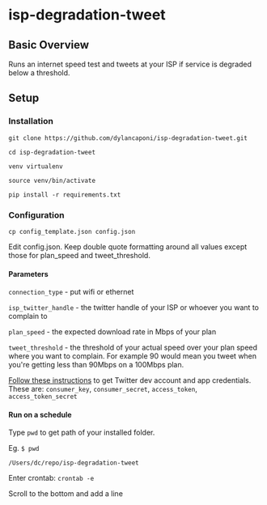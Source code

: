 # isp-degradation-tweet

## Basic Overview

Runs an internet speed test and tweets at your ISP if service is degraded below a threshold.

## Setup

### Installation

`git clone https://github.com/dylancaponi/isp-degradation-tweet.git`

`cd isp-degradation-tweet`

`venv virtualenv`

`source venv/bin/activate`

`pip install -r requirements.txt`

### Configuration

`cp config_template.json config.json`

Edit config.json.  Keep double quote formatting around all values except those for plan_speed and tweet_threshold.

#### Parameters

`connection_type` - put wifi or ethernet

`isp_twitter_handle` - the twitter handle of your ISP or whoever you want to complain to

`plan_speed` - the expected download rate in Mbps of your plan

`tweet_threshold` - the threshold of your actual speed over your plan speed where you want to complain.  For example 90 would mean you tweet when you're getting less than 90Mbps on a 100Mbps plan.

[Follow these instructions](https://stackoverflow.com/a/12335636/1236326) to get Twitter dev account and app credentials.
These are: `consumer_key`, `consumer_secret`, `access_token`, `access_token_secret`

#### Run on a schedule

Type `pwd` to get path of your installed folder.

Eg. `$ pwd`

`/Users/dc/repo/isp-degradation-tweet`

Enter crontab: `crontab -e`

Scroll to the bottom and add a line

